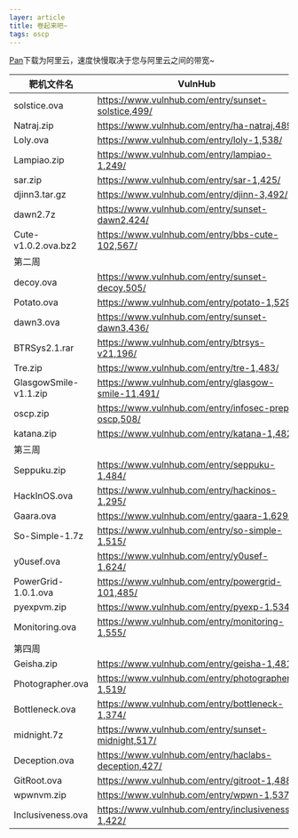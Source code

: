 ```yaml
---
layer: article
title: 卷起来吧~
tags: oscp
---
```


[Pan](https://pan.iihack.com/)下载为阿里云，速度快慢取决于您与阿里云之间的带宽~ 

| 靶机文件名          | VulnHub                                            | [Pan](https://pan.iihack.com/)     |
| ------------------- | -------------------------------------------------- | ---------------------------------- |
| solstice.ova        | <https://www.vulnhub.com/entry/sunset-solstice,499/> | <https://pan.iihack.com/Vulnhub/499> |
| Natraj.zip          | <https://www.vulnhub.com/entry/ha-natraj,489/>       | <https://pan.iihack.com/Vulnhub/489> |
| Loly.ova            | <https://www.vulnhub.com/entry/loly-1,538/>          | <https://pan.iihack.com/Vulnhub/538> |
| Lampiao.zip         | <https://www.vulnhub.com/entry/lampiao-1,249/>       | <https://pan.iihack.com/Vulnhub/249> |
| sar.zip            | <https://www.vulnhub.com/entry/sar-1,425/>           | <https://pan.iihack.com/Vulnhub/425> |
| djinn3.tar.gz       | <https://www.vulnhub.com/entry/djinn-3,492/>         | <https://pan.iihack.com/Vulnhub/492> |
| dawn2.7z            | <https://www.vulnhub.com/entry/sunset-dawn2,424/>    | <https://pan.iihack.com/Vulnhub/424> |
| Cute-v1.0.2.ova.bz2 | <https://www.vulnhub.com/entry/bbs-cute-102,567/>    | <https://pan.iihack.com/Vulnhub/567> |
| 第二周 |  |  |
| decoy.ova | <https://www.vulnhub.com/entry/sunset-decoy,505/> | <https://pan.iihack.com/Vulnhub/505> |
| Potato.ova | <https://www.vulnhub.com/entry/potato-1,529/> | <https://pan.iihack.com/Vulnhub/529> |
| dawn3.ova | <https://www.vulnhub.com/entry/sunset-dawn3,436/> | <https://pan.iihack.com/Vulnhub/436> |
| BTRSys2.1.rar | <https://www.vulnhub.com/entry/btrsys-v21,196/> | <https://pan.iihack.com/Vulnhub/196> |
| Tre.zip | <https://www.vulnhub.com/entry/tre-1,483/> | <https://pan.iihack.com/Vulnhub/483> |
| GlasgowSmile-v1.1.zip | <https://www.vulnhub.com/entry/glasgow-smile-11,491/> | <https://pan.iihack.com/Vulnhub/491> |
| oscp.zip | <https://www.vulnhub.com/entry/infosec-prep-oscp,508/> | <https://pan.iihack.com/Vulnhub/508> |
| katana.zip | <https://www.vulnhub.com/entry/katana-1,482/> | <https://pan.iihack.com/Vulnhub/482> |
| 第三周 |  |  |
| Seppuku.zip | <https://www.vulnhub.com/entry/seppuku-1,484/> | <https://pan.iihack.com/Vulnhub/484> |
| HackInOS.ova | <https://www.vulnhub.com/entry/hackinos-1,295/> | <https://pan.iihack.com/Vulnhub/295> |
| Gaara.ova | <https://www.vulnhub.com/entry/gaara-1,629/> | <https://pan.iihack.com/Vulnhub/629> |
| So-Simple-1.7z | <https://www.vulnhub.com/entry/so-simple-1,515/> | <https://pan.iihack.com/Vulnhub/515> |
| y0usef.ova | <https://www.vulnhub.com/entry/y0usef-1,624/> | <https://pan.iihack.com/Vulnhub/624> |
| PowerGrid-1.0.1.ova | <https://www.vulnhub.com/entry/powergrid-101,485/> | <https://pan.iihack.com/Vulnhub/485> |
| pyexpvm.zip | <https://www.vulnhub.com/entry/pyexp-1,534/> | <https://pan.iihack.com/Vulnhub/534> |
| Monitoring.ova | <https://www.vulnhub.com/entry/monitoring-1,555/> | <https://pan.iihack.com/Vulnhub/555> |
| 第四周 |  |  |
| Geisha.zip | https://www.vulnhub.com/entry/geisha-1,481/ | <https://pan.iihack.com/Vulnhub/481> |
| Photographer.ova | https://www.vulnhub.com/entry/photographer-1,519/ | <https://pan.iihack.com/Vulnhub/519> |
| Bottleneck.ova | https://www.vulnhub.com/entry/bottleneck-1,374/ | <https://pan.iihack.com/Vulnhub/374> |
| midnight.7z | https://www.vulnhub.com/entry/sunset-midnight,517/ | <https://pan.iihack.com/Vulnhub/517> |
| Deception.ova | https://www.vulnhub.com/entry/haclabs-deception,427/ | <https://pan.iihack.com/Vulnhub/427> |
| GitRoot.ova | https://www.vulnhub.com/entry/gitroot-1,488/ | <https://pan.iihack.com/Vulnhub/488> |
| wpwnvm.zip | https://www.vulnhub.com/entry/wpwn-1,537/ | <https://pan.iihack.com/Vulnhub/537> |
| Inclusiveness.ova | https://www.vulnhub.com/entry/inclusiveness-1,422/ | <https://pan.iihack.com/Vulnhub/422> |

